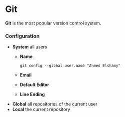 # Git
**Git** is the most popular version control system.

### Configuration
* **System** all users
  * **Name**
  
        git config --global user.name "Ahmed Elshamy"
        
  * **Email**
  * **Default Editor**
  * **Line Ending**
* **Global** all repositories of the current user
* **Local** the current repository
